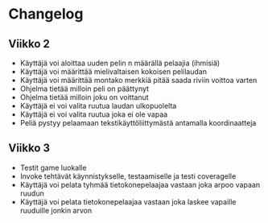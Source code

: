 # Changelog
## Viikko 2
- Käyttäjä voi aloittaa uuden pelin n määrällä pelaajia (ihmisiä)
- Käyttäjä voi määrittää mielivaltaisen kokoisen pelilaudan
- Käyttäjä voi määrittää montako merkkiä pitää saada riviin voittoa varten
- Ohjelma tietää milloin peli on päättynyt
- Ohjelma tietää milloin joku on voittanut
- Käyttäjä ei voi valita ruutua laudan ulkopuolelta
- Käyttäjä ei voi valita ruutua joka ei ole vapaa
- Peliä pystyy pelaamaan tekstikäyttöliittymästä antamalla koordinaatteja
## Viikko 3
- Testit game luokalle
- Invoke tehtävät käynnistykselle, testaamiselle ja testi coveragelle
- Käyttäjä voi pelata tyhmää tietokonepelaajaa vastaan joka arpoo vapaan ruudun
- Käyttäjä voi pelata tietokonepelaajaa vastaan joka laskee vapaille ruuduille jonkin arvon

